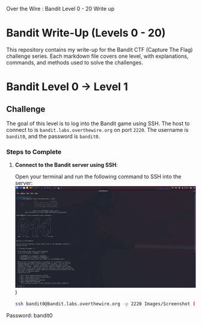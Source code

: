 Over the Wire : Bandit Level 0 - 20 Write up  
# Bandit Write-Up (Levels 0 - 20)

This repository contains my write-up for the Bandit CTF (Capture The Flag) challenge series. Each markdown file covers one level, with explanations, commands, and methods used to solve the challenges.

# Bandit Level 0 -> Level 1

## Challenge

The goal of this level is to log into the Bandit game using SSH. The host to connect to is `bandit.labs.overthewire.org` on port `2220`. The username is `bandit0`, and the password is `bandit0`.

### Steps to Complete

1. **Connect to the Bandit server using SSH**:


   Open your terminal and run the following command to SSH into the server:
   ![image](https://github.com/rjvishal080/Over_the_wire-Bandit/blob/main/Images/Screenshot%20(2).png?raw=true
   ))


   ```bash
   ssh bandit0@bandit.labs.overthewire.org -p 2220 Images/Screenshot (2).png
   
Password: bandit0



